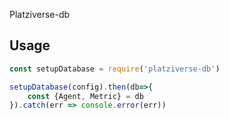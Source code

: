 Platziverse-db

## Usage

```js
const setupDatabase = require('platziverse-db')

setupDatabase(config).then(db=>{
    const {Agent, Metric} = db
}).catch(err => console.error(err))